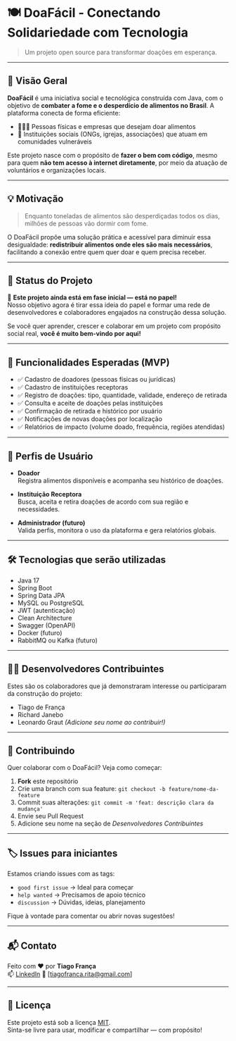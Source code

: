 # 🍽️ DoaFácil - Conectando Solidariedade com Tecnologia

> Um projeto open source para transformar doações em esperança.

---

## 🌱 Visão Geral

**DoaFácil** é uma iniciativa social e tecnológica construída com Java, com o objetivo de **combater a fome e o desperdício de alimentos no Brasil**. A plataforma conecta de forma eficiente:

- 🧑‍🤝‍🧑 Pessoas físicas e empresas que desejam doar alimentos
- 🏥 Instituições sociais (ONGs, igrejas, associações) que atuam em comunidades vulneráveis

Este projeto nasce com o propósito de **fazer o bem com código**, mesmo para quem **não tem acesso à internet diretamente**, por meio da atuação de voluntários e organizações locais.

---

## 💡 Motivação

> Enquanto toneladas de alimentos são desperdiçadas todos os dias, milhões de pessoas vão dormir com fome.

O DoaFácil propõe uma solução prática e acessível para diminuir essa desigualdade: **redistribuir alimentos onde eles são mais necessários**, facilitando a conexão entre quem quer doar e quem precisa receber.

---

## 🚧 Status do Projeto

📌 **Este projeto ainda está em fase inicial — está no papel!**  
Nosso objetivo agora é tirar essa ideia do papel e formar uma rede de desenvolvedores e colaboradores engajados na construção dessa solução.

Se você quer aprender, crescer e colaborar em um projeto com propósito social real, **você é muito bem-vindo por aqui!**

---

## 🧩 Funcionalidades Esperadas (MVP)

- ✅ Cadastro de doadores (pessoas físicas ou jurídicas)
- ✅ Cadastro de instituições receptoras
- ✅ Registro de doações: tipo, quantidade, validade, endereço de retirada
- ✅ Consulta e aceite de doações pelas instituições
- ✅ Confirmação de retirada e histórico por usuário
- ✅ Notificações de novas doações por localização
- ✅ Relatórios de impacto (volume doado, frequência, regiões atendidas)

---

## 👥 Perfis de Usuário

- **Doador**  
  Registra alimentos disponíveis e acompanha seu histórico de doações.

- **Instituição Receptora**  
  Busca, aceita e retira doações de acordo com sua região e necessidades.

- **Administrador (futuro)**  
  Valida perfis, monitora o uso da plataforma e gera relatórios globais.

---

## 🛠️ Tecnologias que serão utilizadas

- Java 17
- Spring Boot
- Spring Data JPA
- MySQL ou PostgreSQL
- JWT (autenticação)
- Clean Architecture
- Swagger (OpenAPI)
- Docker (futuro)
- RabbitMQ ou Kafka (futuro)

---

## 🙋‍♂️ Desenvolvedores Contribuintes

Estes são os colaboradores que já demonstraram interesse ou participaram da construção do projeto:

- Tiago de França
- Richard Janebo 
- Leonardo Graut 
*(Adicione seu nome ao contribuir!)*

---

## 🤝 Contribuindo

Quer colaborar com o DoaFácil? Veja como começar:

1. **Fork** este repositório
2. Crie uma branch com sua feature: `git checkout -b feature/nome-da-feature`
3. Commit suas alterações: `git commit -m 'feat: descrição clara da mudança'`
4. Envie seu Pull Request
5. Adicione seu nome na seção de *Desenvolvedores Contribuintes*

---

## 🏷️ Issues para iniciantes

Estamos criando issues com as tags:

- `good first issue` → Ideal para começar
- `help wanted` → Precisamos de apoio técnico
- `discussion` → Dúvidas, ideias, planejamento

Fique à vontade para comentar ou abrir novas sugestões!

---

## 📬 Contato

Feito com ❤️ por **Tiago França**  
📫 [LinkedIn](https://www.linkedin.com/in/tiagofrancarita/)
📧 [tiagofranca.rita@gmail.com]

---

## 📄 Licença

Este projeto está sob a licença [MIT](LICENSE).  
Sinta-se livre para usar, modificar e compartilhar — com propósito!
